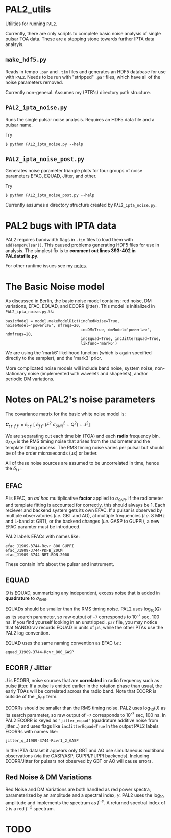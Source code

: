 # PAL2_utils
Utilities for running `PAL2`.

Currently, there are only scripts to complete basic noise analysis of single pulsar TOA data.
These are a stepping stone towards further IPTA data analsyis.

## `make_hdf5.py`
Reads in tempo `.par` and `.tim` files and generates an HDF5 database for use with `PAL2`.
Needs to be run with "stripped" `.par` files, which have all of the noise parameters removed.

Currently non-general.  Assumes my (PTB's) directory path structure.

## `PAL2_ipta_noise.py`
Runs the single pulsar noise analysis.  Requires an HDF5 data file and a pulsar name.

Try
```
$ python PAL2_ipta_noise.py --help
```


## `PAL2_ipta_noise_post.py`
Generates noise parameter triangle plots for four groups of noise parameters EFAC, EQUAD, Jitter, and other.

Try
```
$ python PAL2_ipta_noise_post.py --help
```
Currently assumes a directory structure created by `PAL2_ipta_noise.py`.

# PAL2 bugs with IPTA data
PAL2 requires bandwidth flags in `.tim` files to load them with `addTempoPulsar()`.
This caused problems generating HDF5 files for use in analysis.
The simplest fix is to **comment out lines 393-402 in PALdatafile.py**.

For other runtime issues see my [notes](notes.md).

# The Basic Noise model
As discussed in Berlin, the basic noise model contains: red noise, DM variations, EFAC, EQUAD, and ECORR (jitter).
This model is initialized in `PAL2_ipta_noise.py` as:
```
basicModel = model.makeModelDict(incRedNoise=True, noiseModel='powerlaw', nfreqs=20, 
                                 incDM=True, dmModel='powerlaw', ndmfreqs=20,
                                 incEquad=True, incJitterEquad=True,
                                 likfunc='mark6')
```
We are using the 'mark6' likelihood function (which is again specified directly to the sampler), and the 'mark3' prior.

More complicated noise models will include band noise, system noise, non-stationary noise (implemented with wavelets and shapelets), and/or periodic DM variations.


# Notes on PAL2's noise parameters
The covariance matrix for the basic white noise model is:

_**C**<sub>t t' f f'</sub>_ = _&delta;<sub>t t'</sub>_ [ _&delta;<sub>f f'</sub>_ (_F<sup>2</sup> &sigma;<sub>SNR</sub><sup>2</sup>_ + _Q<sup>2</sup>_) + _J<sup>2</sup>_]

We are separating out each time bin (TOA) and each **radio** frequency bin.
_&sigma;<sub>SNR</sub>_ is the RMS timing noise that arises from the radiometer and the template fitting process.
The RMS timing noise varies per pulsar but should be of the order microseconds (&mu;s) or better.

All of these noise sources are assumed to be uncorrelated in time, hence the _&delta;<sub>t t'</sub>_.


## EFAC
_F_ is EFAC, an _ad hoc_ multiplicative **factor** applied to _&sigma;<sub>SNR</sub>_.
If the radiometer and template fitting is accounted for correctly, this should always be 1.
Each reciever and backend system gets its own EFAC.
If a pulsar is observed by multiple observatories (_i.e._ GBT and AO), at multiple frequencies (_i.e._ 8 MHz and L-band at GBT), or the backend changes (_i.e._ GASP to GUPPI), a new EFAC paramter must be introduced.

PAL2 labels EFACs with names like:
```
efac_J1909-3744-Rcvr_800_GUPPI
efac_J1909-3744-PDFB_20CM
efac_J1909-3744-NRT.BON.2000
```
These contain info about the pulsar and instrument.


## EQUAD
_Q_ is EQUAD, summarizing any independent, excess noise that is added in **quadrature** to _&sigma;<sub>SNR</sub>_.

EQUADs should be smaller than the RMS timing noise.
PAL2 uses log<sub>10</sub>(_Q_) as its search parameter, so raw output of `-7` corresponds to 10<sup>-7</sup> sec, 100 ns.
If you find yourself looking in an unstripped `.par` file, you may notice that NANOGrav records EQUAD in units of &mu;s, while the other PTAs use the PAL2 log convention.

EQUAD uses the same naming convention as EFAC _i.e._:
```
equad_J1909-3744-Rcvr_800_GASP
```

## ECORR / Jitter
_J_ is ECORR, noise sources that are **correlated** in radio frequency such as pulse jitter.
If a pulse is emitted earlier in the rotation phase than usual, the early TOAs will be correlated across the radio band.
Note that ECORR is outside of the _&delta;<sub>f f'</sub> term.

ECORRs should be smaller than the RMS timing noise.
PAL2 uses log<sub>10</sub>(_J_) as its search parameter, so raw output of `-7` corresponds to 10<sup>-7</sup> sec, 100 ns.
In PAL2 ECORR is keyed as `'jitter_equad'` (quadrature additive noise from jitter...) and uses flags like `incJitterEquad=True`
In the output PAL2 labels ECORRs with names like:
```
jitter_q_J1909-3744-Rcvr1_2_GASP
```

In the IPTA dataset it appears only GBT and AO use simultaneous multiband observations (via the GASP/ASP, GUPPI/PUPPI backends).
Including ECORR/Jitter for pulsars not observed by GBT or AO will cause errors.


## Red Noise & DM Variations
Red Noise and DM Variations are both handled as red power spectra, parameterized by an amplitude and a spectral index, _&gamma;_.
PAL2 uses the log<sub>10</sub> amplitude and implements the spectrum as _f<sup> -&gamma;</sup>_.
A returned spectral index of `2` is a red _f<sup> -2</sup>_ spectrum.


# TODO

